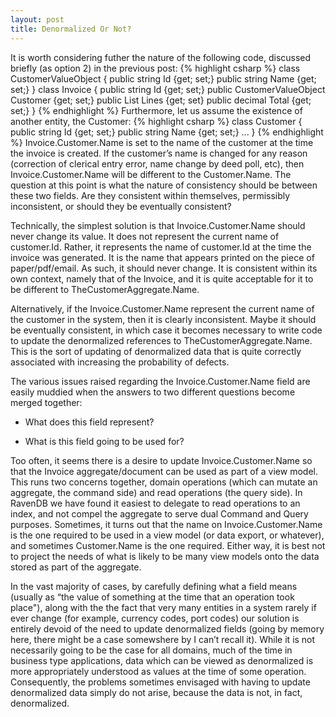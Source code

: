 ```yaml
---
layout: post
title: Denormalized Or Not?
---
```


It is worth considering futher the nature of the following code, discussed briefly (as option 2) in the previous post:
{% highlight csharp %}
class CustomerValueObject
{
	public string Id {get; set;}
	public string Name {get; set;}
}
class Invoice
{
	public string Id {get; set;}
	public CustomerValueObject Customer {get; set;}
	public List<InvoiceLine> Lines {get; set}
	public decimal Total {get; set;}
}
{% endhighlight %}
Furthermore, let us assume the existence of another entity, the Customer:
{% highlight csharp %}
class Customer
{
	public string Id {get; set;}
	public string Name {get; set;}
	...
}
{% endhighlight %}
Invoice.Customer.Name is set to the name of the customer at the time the invoice is created. If the customer’s name is changed for any reason (correction of clerical entry error, name change by deed poll, etc), then Invoice.Customer.Name will be different to the Customer.Name. The question at this point is what the nature of consistency should be between these two fields. Are they consistent within themselves, permissibly inconsistent, or should they be eventually consistent?

Technically, the simplest solution is that Invoice.Customer.Name should never change its value. It does not represent the current name of customer.Id. Rather, it represents the name of customer.Id at the time the invoice was generated. It is the name that appears printed on the piece of paper/pdf/email. As such, it should never change. It is consistent within its own context, namely that of the Invoice, and it is quite acceptable for it to be different to TheCustomerAggregate.Name.

Alternatively, if the Invoice.Customer.Name represent the current name of the customer in the system, then it is clearly inconsistent. Maybe it should be eventually consistent, in which case it becomes necessary to write code to update the denormalized references to TheCustomerAggregate.Name. This is the sort of updating of denormalized data that is quite correctly associated with increasing the probability of defects.

The various issues raised regarding the Invoice.Customer.Name field are easily muddied when the answers to two different questions become merged together:

* What does this field represent?

* What is this field going to be used for?

Too often, it seems there is a desire to update Invoice.Customer.Name so that the Invoice aggregate/document can be used as part of a view model. This runs two concerns together, domain operations (which can mutate an aggregate, the command side) and read operations (the query side). In RavenDB we have found it easiest to delegate to read operations to an index, and not compel the aggregate to serve dual Command and Query purposes. Sometimes, it turns out that the name on Invoice.Customer.Name is the one required to be used in a view model (or data export, or whatever), and sometimes Customer.Name is the one required. Either way, it is best not to project the needs of what is likely to be many view models onto the data stored as part of the aggregate.

 In the vast majority of cases, by carefully defining what a field means (usually as “the value of something at the time that an operation took place"), along with the the fact that very many entities in a system rarely if ever change (for example, currency codes, port codes) our solution is entirely devoid of the need to update denormalized fields (going by memory here, there might be a case somewshere by I can’t recall it). While it is not necessarily going to be the case for all domains, much of the time in business type applications, data which can be viewed as denormalized is more appropriately understood as values at the time of some operation. Consequently, the problems sometimes envisaged with having to update denormalized data simply do not arise, because the data is not, in fact, denormalized.


